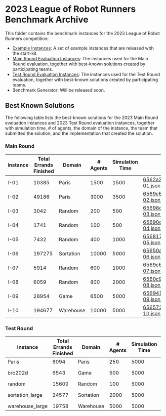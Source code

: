 # 2023 League of Robot Runners Benchmark Archive
This folder contains the benchmark instances for the 2023 League of Robot Runners competition:
- [Example Instances](./Example%20Instances/): A set of example instances that are released with the start-kit.
- [Main Round Evaluation Instances](./Main%20Round%20Evaluation%20Instances/): The instances used for the Main Round evaluation, together with best-known solutions created by participating teams.
- [Test Round Evaluation Instances](./Test%20Round%20Evaluation%20Instances/): The instances used for the Test Round evaluation, together with best-known solutions created by participating teams.
- Benchmark Generator: Will be released soon.

## Best Known Solutions
The following table lists the best-known solutions for the 2023 Main Round evaluation instances and 2023 Test Round evaluation instances, together with simulation time, # of agents, the domain of the instance, the team that submitted the solution, and the implementation that created the solution.

### Main Round

| Instance | Total Errands Finished | Domain | # Agents | Simulation Time  | Solution | Team | Submission ID | Implementation |
| --- | --- | --- | --- | --- | --- | --- | --- | --- |
| I-01 | 10385 | Paris | 1500 | 1500 | [6562a2b40f0c9f5516d0953b_I-01.json.zip](https://github.com/MAPF-Competition/Benchmarks/blob/main/2023%20Competition/Main%20Round%20Evaluation%20Instances/best_solutions/6562a2b40f0c9f5516d0953b_I-01.json.zip) | Team_Shadoks | 6562a2b40f0c9f5516d0953b | [7b688b1517fde2658da138588bb33b4bd31d5b00](https://github.com/MAPF-Competition/Code_Archive/tree/master/2023%20Competition/Team_Shadoks/7b688b1517fde2658da138588bb33b4bd31d5b00) | 
| I-02 | 49186 | Paris | 3000 | 3500 | [6569c6510f0c9f5516db3fd9_I-02.json.zip](https://github.com/MAPF-Competition/Benchmarks/blob/main/2023%20Competition/Main%20Round%20Evaluation%20Instances/best_solutions/6569c6510f0c9f5516db3fd9_I-02.json.zip) | Team_Pikachu | 6569c6510f0c9f5516db3fd9 | [2bf88d26affb60adfdb00aa3efa5f1e70e2f36a2](https://github.com/MAPF-Competition/Code_Archive/tree/master/2023%20Competition/Team_Pikachu/2bf88d26affb60adfdb00aa3efa5f1e70e2f36a2) | 
| I-03 | 3042 | Random | 200 | 500 | [65698d320f0c9f5516dae877_I-03.json.zip](https://github.com/MAPF-Competition/Benchmarks/blob/main/2023%20Competition/Main%20Round%20Evaluation%20Instances/best_solutions/65698d320f0c9f5516dae877_I-03.json.zip) | Team_Shadoks | 65698d320f0c9f5516dae877 | [a34a20e24d5ff7a7ab8ae2f5930cb063f3e06478](https://github.com/MAPF-Competition/Code_Archive/tree/master/2023%20Competition/Team_Shadoks/a34a20e24d5ff7a7ab8ae2f5930cb063f3e06478) | 
| I-04 | 1741 | Random | 100 | 500 | [65690dab0f0c9f5516da216d_I-04.json.zip](https://github.com/MAPF-Competition/Benchmarks/blob/main/2023%20Competition/Main%20Round%20Evaluation%20Instances/best_solutions/65690dab0f0c9f5516da216d_I-04.json.zip) | Team_Shadoks | 65690dab0f0c9f5516da216d | [413740f9d43350738aa99afa0db63039351c11c9](https://github.com/MAPF-Competition/Code_Archive/tree/master/2023%20Competition/Team_Shadoks/413740f9d43350738aa99afa0db63039351c11c9) | 
| I-05 | 7432 | Random | 400 | 1000 | [656817cd0f0c9f5516d89d07_I-05.json.zip](https://github.com/MAPF-Competition/Benchmarks/blob/main/2023%20Competition/Main%20Round%20Evaluation%20Instances/best_solutions/656817cd0f0c9f5516d89d07_I-05.json.zip) | Team_Pikachu | 656817cd0f0c9f5516d89d07 | [5746db6f1af6f942c48b7a35fe882bbba3c08119](https://github.com/MAPF-Competition/Code_Archive/tree/master/2023%20Competition/Team_Pikachu/5746db6f1af6f942c48b7a35fe882bbba3c08119) | 
| I-06 | 197275 | Sortation | 10000 | 5000 | [65650a760f0c9f5516d3d704_I-06.json.zip](https://github.com/MAPF-Competition/Benchmarks/blob/main/2023%20Competition/Main%20Round%20Evaluation%20Instances/best_solutions/65650a760f0c9f5516d3d704_I-06.json.zip) | Team_Shadoks | 65650a760f0c9f5516d3d704 | [96b5b93f542d2d8078529ac1504f3e4a18583405](https://github.com/MAPF-Competition/Code_Archive/tree/master/2023%20Competition/Team_Shadoks/96b5b93f542d2d8078529ac1504f3e4a18583405) | 
| I-07 | 5914 | Random | 600 | 1000 | [6569c6510f0c9f5516db3fd9_I-07.json.zip](https://github.com/MAPF-Competition/Benchmarks/blob/main/2023%20Competition/Main%20Round%20Evaluation%20Instances/best_solutions/6569c6510f0c9f5516db3fd9_I-07.json.zip) | Team_Pikachu | 6569c6510f0c9f5516db3fd9 | [2bf88d26affb60adfdb00aa3efa5f1e70e2f36a2](https://github.com/MAPF-Competition/Code_Archive/tree/master/2023%20Competition/Team_Pikachu/2bf88d26affb60adfdb00aa3efa5f1e70e2f36a2) | 
| I-08 | 6059 | Random | 800 | 2000 | [6560c90d0f0c9f5516ce44b9_I-08.json.zip](https://github.com/MAPF-Competition/Benchmarks/blob/main/2023%20Competition/Main%20Round%20Evaluation%20Instances/best_solutions/6560c90d0f0c9f5516ce44b9_I-08.json.zip) | Team_Shadoks | 6560c90d0f0c9f5516ce44b9 | [1248faae2d47f7616224775a0dcafa008c55900a](https://github.com/MAPF-Competition/Code_Archive/tree/master/2023%20Competition/Team_Shadoks/1248faae2d47f7616224775a0dcafa008c55900a) | 
| I-09 | 28954 | Game | 6500 | 5000 | [656941260f0c9f5516da72a4_I-09.json.zip](https://github.com/MAPF-Competition/Benchmarks/blob/main/2023%20Competition/Main%20Round%20Evaluation%20Instances/best_solutions/656941260f0c9f5516da72a4_I-09.json.zip) | Team_Pikachu | 656941260f0c9f5516da72a4 | [2bf88d26affb60adfdb00aa3efa5f1e70e2f36a2](https://github.com/MAPF-Competition/Code_Archive/tree/master/2023%20Competition/Team_Pikachu/2bf88d26affb60adfdb00aa3efa5f1e70e2f36a2) | 
| I-10 | 194677 | Warehouse | 10000 | 5000 | [6565721e0f0c9f5516d45c5b_I-10.json.zip](https://github.com/MAPF-Competition/Benchmarks/blob/main/2023%20Competition/Main%20Round%20Evaluation%20Instances/best_solutions/6565721e0f0c9f5516d45c5b_I-10.json.zip) | Team_Shadoks | 6565721e0f0c9f5516d45c5b | [e131115400c370760c8f065406b09351467a6980](https://github.com/MAPF-Competition/Code_Archive/tree/master/2023%20Competition/Team_Shadoks/e131115400c370760c8f065406b09351467a6980) |

### Test Round

| Instance | Total Errands Finished | Domain | # Agents | Simulation Time  | Solution | Team | Submission ID | Implementation |
| --- | --- | --- | --- | --- | --- | --- | --- | --- |
| Paris | 6094 | Paris | 250 | 5000 | [64dc55da19c3fae19be7a6cd_Paris.json.zip](https://github.com/MAPF-Competition/Benchmarks/blob/main/2023%20Competition/Main%20Round%20Evaluation%20Instances/best_solutions/64dc55da19c3fae19be7a6cd_Paris.json.zip) | Team_Pikachu | 64dc55da19c3fae19be7a6cd | [c9fa23c7069c005016b6a774591acca252499225](https://github.com/MAPF-Competition/Code_Archive/tree/master/2023%20Competition/Team_Pikachu/c9fa23c7069c005016b6a774591acca252499225) | 
| brc202d | 6543 | Game | 500 | 5000 | [64e7688819c3fae19be82ffa_brc202d.json.zip](https://github.com/MAPF-Competition/Benchmarks/blob/main/2023%20Competition/Main%20Round%20Evaluation%20Instances/best_solutions/64e7688819c3fae19be82ffa_brc202d.json.zip) | Team_NCD-MIPT | 64e7688819c3fae19be82ffa | [64eb17e9395e9d0680aba75a6f08f705ae5f2d09](https://github.com/MAPF-Competition/Code_Archive/tree/master/2023%20Competition/Team_NCD-MIPT/64eb17e9395e9d0680aba75a6f08f705ae5f2d09) | 
| random | 15609 | Random | 100 | 5000 | [64dc55da19c3fae19be7a6cd_random.json.zip](https://github.com/MAPF-Competition/Benchmarks/blob/main/2023%20Competition/Main%20Round%20Evaluation%20Instances/best_solutions/64dc55da19c3fae19be7a6cd_random.json.zip) | Team_Pikachu | 64dc55da19c3fae19be7a6cd | [c9fa23c7069c005016b6a774591acca252499225](https://github.com/MAPF-Competition/Code_Archive/tree/master/2023%20Competition/Team_Pikachu/c9fa23c7069c005016b6a774591acca252499225) | 
| sortation_large | 24577 | Sortation | 2000 | 5000 | [64eefc0789b427e14a31a8f7_sortation_large.json.zip](https://github.com/MAPF-Competition/Benchmarks/blob/main/2023%20Competition/Main%20Round%20Evaluation%20Instances/best_solutions/64eefc0789b427e14a31a8f7_sortation_large.json.zip) | Team_NCD-MIPT | 64eefc0789b427e14a31a8f7 | [5ccf71508a4481438f22c43d8360113037675264](https://github.com/MAPF-Competition/Code_Archive/tree/master/2023%20Competition/Team_NCD-MIPT/5ccf71508a4481438f22c43d8360113037675264) | 
| warehouse_large | 19758 | Warehouse | 5000 | 5000 | [64dc55da19c3fae19be7a6cd_warehouse_large.json.zip](https://github.com/MAPF-Competition/Benchmarks/blob/main/2023%20Competition/Main%20Round%20Evaluation%20Instances/best_solutions/64dc55da19c3fae19be7a6cd_warehouse_large.json.zip) | Team_Pikachu | 64dc55da19c3fae19be7a6cd | [c9fa23c7069c005016b6a774591acca252499225](https://github.com/MAPF-Competition/Code_Archive/tree/master/2023%20Competition/Team_Pikachu/c9fa23c7069c005016b6a774591acca252499225) | 

